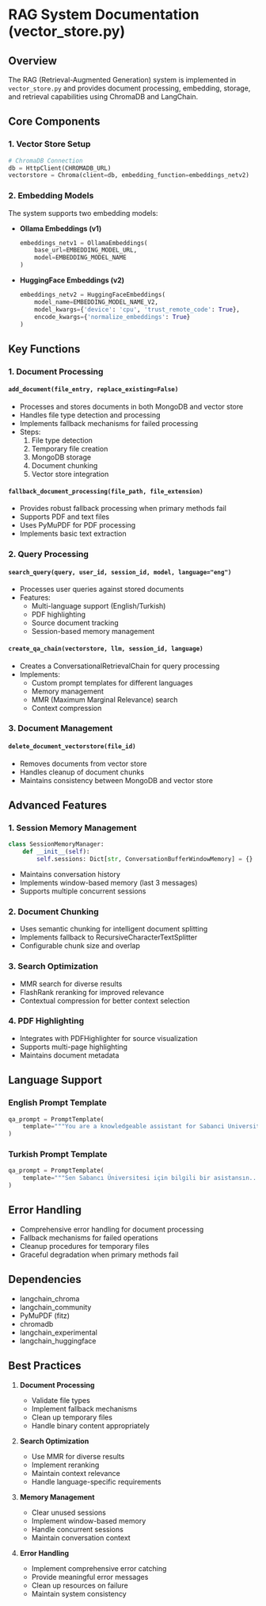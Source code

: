 # RAG System Documentation (vector_store.py)

## Overview
The RAG (Retrieval-Augmented Generation) system is implemented in `vector_store.py` and provides document processing, embedding, storage, and retrieval capabilities using ChromaDB and LangChain.

## Core Components

### 1. Vector Store Setup
```python
# ChromaDB Connection
db = HttpClient(CHROMADB_URL)
vectorstore = Chroma(client=db, embedding_function=embeddings_netv2)
```

### 2. Embedding Models
The system supports two embedding models:
- **Ollama Embeddings (v1)**
  ```python
  embeddings_netv1 = OllamaEmbeddings(
      base_url=EMBEDDING_MODEL_URL, 
      model=EMBEDDING_MODEL_NAME
  )
  ```
- **HuggingFace Embeddings (v2)**
  ```python
  embeddings_netv2 = HuggingFaceEmbeddings(
      model_name=EMBEDDING_MODEL_NAME_V2,
      model_kwargs={'device': 'cpu', 'trust_remote_code': True},
      encode_kwargs={'normalize_embeddings': True}
  )
  ```

## Key Functions

### 1. Document Processing
#### `add_document(file_entry, replace_existing=False)`
- Processes and stores documents in both MongoDB and vector store
- Handles file type detection and processing
- Implements fallback mechanisms for failed processing
- Steps:
  1. File type detection
  2. Temporary file creation
  3. MongoDB storage
  4. Document chunking
  5. Vector store integration

#### `fallback_document_processing(file_path, file_extension)`
- Provides robust fallback processing when primary methods fail
- Supports PDF and text files
- Uses PyMuPDF for PDF processing
- Implements basic text extraction

### 2. Query Processing
#### `search_query(query, user_id, session_id, model, language="eng")`
- Processes user queries against stored documents
- Features:
  - Multi-language support (English/Turkish)
  - PDF highlighting
  - Source document tracking
  - Session-based memory management

#### `create_qa_chain(vectorstore, llm, session_id, language)`
- Creates a ConversationalRetrievalChain for query processing
- Implements:
  - Custom prompt templates for different languages
  - Memory management
  - MMR (Maximum Marginal Relevance) search
  - Context compression

### 3. Document Management
#### `delete_document_vectorstore(file_id)`
- Removes documents from vector store
- Handles cleanup of document chunks
- Maintains consistency between MongoDB and vector store

## Advanced Features

### 1. Session Memory Management
```python
class SessionMemoryManager:
    def __init__(self):
        self.sessions: Dict[str, ConversationBufferWindowMemory] = {}
```
- Maintains conversation history
- Implements window-based memory (last 3 messages)
- Supports multiple concurrent sessions

### 2. Document Chunking
- Uses semantic chunking for intelligent document splitting
- Implements fallback to RecursiveCharacterTextSplitter
- Configurable chunk size and overlap

### 3. Search Optimization
- MMR search for diverse results
- FlashRank reranking for improved relevance
- Contextual compression for better context selection

### 4. PDF Highlighting
- Integrates with PDFHighlighter for source visualization
- Supports multi-page highlighting
- Maintains document metadata

## Language Support

### English Prompt Template
```python
qa_prompt = PromptTemplate(
    template="""You are a knowledgeable assistant for Sabanci University..."""
)
```

### Turkish Prompt Template
```python
qa_prompt = PromptTemplate(
    template="""Sen Sabancı Üniversitesi için bilgili bir asistansın..."""
)
```

## Error Handling
- Comprehensive error handling for document processing
- Fallback mechanisms for failed operations
- Cleanup procedures for temporary files
- Graceful degradation when primary methods fail

## Dependencies
- langchain_chroma
- langchain_community
- PyMuPDF (fitz)
- chromadb
- langchain_experimental
- langchain_huggingface

## Best Practices
1. **Document Processing**
   - Validate file types
   - Implement fallback mechanisms
   - Clean up temporary files
   - Handle binary content appropriately

2. **Search Optimization**
   - Use MMR for diverse results
   - Implement reranking
   - Maintain context relevance
   - Handle language-specific requirements

3. **Memory Management**
   - Clear unused sessions
   - Implement window-based memory
   - Handle concurrent sessions
   - Maintain conversation context

4. **Error Handling**
   - Implement comprehensive error catching
   - Provide meaningful error messages
   - Clean up resources on failure
   - Maintain system consistency